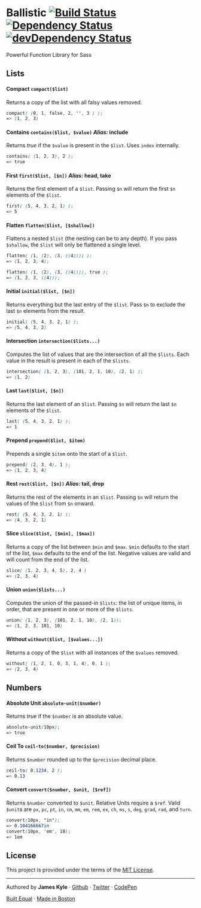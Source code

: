 Ballistic [![Build Status](https://travis-ci.org/tctcl/ballistic.png?branch=master)](https://travis-ci.org/tctcl/ballistic) [![Dependency Status](https://david-dm.org/tctcl/ballistic.png)](https://david-dm.org/tctcl/ballistic) [![devDependency Status](https://david-dm.org/tctcl/ballistic/dev-status.png)](https://david-dm.org/tctcl/ballistic#info=devDependencies)
========

Powerful Function Library for Sass

## Lists

#### Compact `compact($list)`

Returns a copy of the list with all falsy values removed.

```scss
compact( (0, 1, false, 2, '', 3 ) );
=> (1, 2, 3)
```

#### Contains `contains($list, $value)` _Alias:_ **include**

Returns _true_ if the `$value` is present in the `$list`. Uses `index` internally.

```scss
contains( (1, 2, 3), 2 );
=> true
```

#### First `first($list, [$n])` _Alias:_ **head**, **take**

Returns the first element of a `$list`. Passing `$n` will return the first `$n` elements of the `$list`.

```scss
first( (5, 4, 3, 2, 1) );
=> 5
```

#### Flatten `flatten($list, [$shallow])`

Flattens a nested `$list` (the nesting can be to any depth). If you pass `$shallow`, the `$list` will only be flattened a single level.

```scss
flatten( (1, (2), (3, ((4)))) );
=> (1, 2, 3, 4);

flatten( (1, (2), (3, ((4)))), true );
=> (1, 2, 3, ((4)));
```

#### Initial `initial($list, [$n])`

Returns everything but the last entry of the `$list`. Pass `$n` to exclude the last `$n` elements from the result.

```scss
initial( (5, 4, 3, 2, 1) );
=> (5, 4, 3, 2)
```

#### Intersection `intersection($lists...)`

Computes the list of values that are the intersection of all the `$lists`. Each value in the result is present in each of the `$lists`.

```scss
intersection( (1, 2, 3), (101, 2, 1, 10), (2, 1) );
=> (1, 2)
```

#### Last `last($list, [$n])`

Returns the last element of an `$list`. Passing `$n` will return the last `$n` elements of the `$list`.

```scss
last( (5, 4, 3, 2, 1) );
=> 1
```

#### Prepend `prepend($list, $item)`

Prepends a single `$item` onto the start of a `$list`.

```scss
prepend( (2, 3, 4), 1 );
=> (1, 2, 3, 4)
```

#### Rest `rest($list, [$n])` _Alias:_ **tail**, **drop**

Returns the rest of the elements in an `$list`. Passing `$n` will return the values of the `$list` from `$n` onward.

```scss
rest( (5, 4, 3, 2, 1) );
=> (4, 3, 2, 1)
```

#### Slice `slice($list, [$min], [$max])`

Returns a copy of the list between `$min` and `$max`. `$min` defaults to the start of the list, `$max` defaults to the end of the list. Negative values are valid and will count from the end of the list.

```scss
slice( (1, 2, 3, 4, 5), 2, 4 )
=> (2, 3, 4)
```

#### Union `union($lists...)`

Computes the union of the passed-in `$lists`: the list of unique items, in order, that are present in one or more of the `$lists`.

```scss
union( (1, 2, 3), (101, 2, 1, 10), (2, 1));
=> (1, 2, 3, 101, 10)
```

#### Without `without($list, [$values...])`

Returns a copy of the `$list` with all instances of the `$values` removed.

```scss
without( (1, 2, 1, 0, 3, 1, 4), 0, 1 );
=> (2, 3, 4)
```

## Numbers

#### Absolute Unit `absolute-unit($number)`

Returns _true_ if the `$number` is an absolute value.

```scss
absolute-unit(10px);
=> true
```

#### Ceil To `ceil-to($number, $precision)`

Returns `$number` rounded up to the `$precision` decimal place.

```scss
ceil-to( 0.1234, 2 );
=> 0.13
```

#### Convert `convert($number, $unit, [$ref])`

Returns `$number` converted to `$unit`. Relative Units require a `$ref`. Valid `$unit`s are `px`, `pc`, `pt`, `in`, `cm`, `mm`, `em`, `rem`, `ex`, `ch`, `ms`, `s`, `deg`, `grad`, `rad`, and `turn`.

```scss
convert(10px, "in");
=> 0.104166667in
convert(10px, 'em', 10);
=> 1em
```

## License

This project is provided under the terms of the [MIT License](LICENSE.md).

---

Authored by **James Kyle** · [Github](https://github.com/thejameskyle) · [Twitter](https://twitter.com/thejameskyle) · [CodePen](https://codepen.com/thejameskyle)

[Built Equal](www.hrc.org/donate) · [Made in Boston](http://bostonbuilt.org/)
